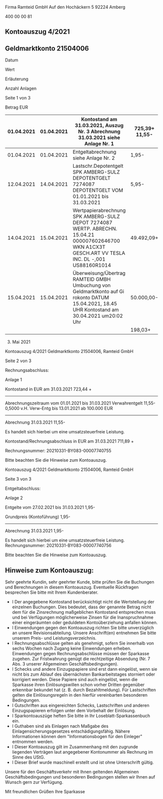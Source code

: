 <!-- image -->

Firma Ramteid GmbH Auf den Hochäckern 5 92224 Amberg

400 00 00  81

## Kontoauszug 4/2021

## Geldmarktkonto 21504006

Datum

Wert

Erläuterung

Anzahl Anlagen

Seite 1 von 3

Betrag EUR

| 01.04.2021   | 01.04.2021   | Kontostand am 31.03.2021, Auszug Nr. 3 Abrechnung 31.03.2021 siehe Anlage Nr. 1                                                                      | 725,39+ 11,55-   |
|--------------|--------------|------------------------------------------------------------------------------------------------------------------------------------------------------|------------------|
| 01.04.2021   | 01.04.2021   | Entgeltabrechnung siehe Anlage Nr. 2                                                                                                                 | 1,95-            |
| 12.04.2021   | 14.04.2021   | Lastschr.Depotentgelt SPK AMBERG-SULZ DEPOTENTGELT 7274087 DEPOTENTGELT VOM 01.01.2021 bis 31.03.2021                                                | 5,95-            |
| 14.04.2021   | 15.04.2021   | Wertpapierabrechnung SPK AMBERG-SULZ DEPOT 7274087 WERTP. ABRECHN. 15.04.21 000007602646700 WKN A1CX3T GESCH.ART VV TESLA INC. DL -,001 US88160R1014 | 49.492,09+       |
| 15.04.2021   | 15.04.2021   | Überweisung/Übertrag RAMTEID GMBH Umbuchung von Geldmarktkonto auf Gi rokonto DATUM 15.04.2021, 18.45 UHR Kontostand am 30.04.2021 um20:02 Uhr       | 50.000,00-       |
|              |              |                                                                                                                                                      | 198,03+          |

3. Mai 2021

<!-- image -->

Kontoauszug 4/2021 Geldmarktkonto 21504006,   Ramteid GmbH

Seite 2 von 3

Rechnungsabschluss:

Anlage     1

Kontostand in EUR am 31.03.2021                                   723,44 +

--------------

Abrechnungszeitraum vom 01.01.2021 bis 31.03.2021 Verwahrentgelt                                                      11,55- 0,5000 v.H. Verw-Entg  bis 13.01.2021 ab      100.000 EUR

--------------

Abrechnung 31.03.2021                                               11,55-

Es handelt sich hierbei um eine umsatzsteuerfreie Leistung.

Kontostand/Rechnungsabschluss in EUR am 31.03.2021                711,89 +

Rechnungsnummer: 20210331-BY083-00007740755

Bitte beachten Sie die Hinweise zum Kontoauszug.

<!-- image -->

Kontoauszug 4/2021 Geldmarktkonto 21504006,   Ramteid GmbH

Seite 3 von 3

Entgeltabschluss:

Anlage     2

Entgelte vom 27.02.2021 bis 31.03.2021                               1,95-

Grundpreis (Kontoführung)                              1,95-

--------------

Abrechnung 31.03.2021                                                1,95-

Es handelt sich hierbei um eine umsatzsteuerfreie Leistung. Rechnungsnummer: 20210331-BY083-00007740756

Bitte beachten Sie die Hinweise zum Kontoauszug.

## Hinweise zum Kontoauszug:

Sehr geehrte Kundin, sehr geehrter Kunde, bitte prüfen Sie die Buchungen und Berechnungen in diesem Kontoauszug. Eventuelle Rückfragen besprechen Sie bitte mit Ihrem Kundenberater.

- l Der angegebene Kontostand berücksichtigt nicht die Wertstellung der einzelnen Buchungen. Dies bedeutet, dass der genannte Betrag nicht dem für die Zinsrechnung maßgeblichen Kontostand entsprechen muss und bei Verfügungen möglicherweise Zinsen für die Inanspruchnahme einer eingeräumten oder geduldeten Kontoüberziehung anfallen können.
- l Einwendungen gegen den Kontoauszug richten Sie bitte unverzüglich an unsere Revisionsabteilung. Unsere Anschrift(en) entnehmen Sie bitte unserem Preis- und Leistungsverzeichnis.
- l Rechnungsabschlüsse gelten als genehmigt, sofern Sie innerhalb von sechs Wochen nach Zugang keine Einwendungen erheben. Einwendungen gegen Rechnungsabschlüsse müssen der Sparkasse zugehen. Zur Fristwahrung genügt die rechtzeitige Absendung (Nr. 7 Abs. 3 unserer Allgemeinen Geschäftsbedingungen).
- l Schecks und andere Einzugspapiere sind erst dann eingelöst, wenn sie nicht bis zum Ablauf des übernächsten Bankarbeitstages storniert oder korrigiert werden. Diese Papiere sind auch eingelöst, wenn die Sparkasse ihren Einlösungswillen schon vorher Dritten gegenüber erkennbar bekundet hat (z. B. durch Bezahltmeldung). Für Lastschriften gelten die Einlösungsregeln in den hierfür vereinbarten besonderen Bedingungen.
- l Gutschriften aus eingereichten Schecks, Lastschriften und anderen Einzugspapieren erfolgen unter dem Vorbehalt der Einlösung.
- l Sparkontoauszüge heften Sie bitte in Ihr Loseblatt-Sparkassenbuch ein.
- l Guthaben sind als Einlagen nach Maßgabe des Einlagensicherungsgesetzes entschädigungsfähig. Nähere Informationen können dem "Informationsbogen für den Einleger" entnommen werden.
- l Dieser Kontoauszug gilt im Zusammenhang mit den zugrunde liegenden Verträgen laut angegebener Kontonummer als Rechnung im Sinne des UStG.
- l Dieser Brief wurde maschinell erstellt und ist ohne Unterschrift gültig.

Unsere für den Geschäftsverkehr mit Ihnen geltenden Allgemeinen Geschäftsbedingungen und besonderen Bedingungen stellen wir Ihnen auf Wunsch gern zur Verfügung.

Mit freundlichen Grüßen Ihre Sparkasse